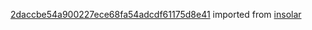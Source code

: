 [2daccbe54a900227ece68fa54adcdf61175d8e41](https://github.com/insolar/insolar/commit/2daccbe54a900227ece68fa54adcdf61175d8e41) imported from [insolar](https://github.com/insolar/insolar)
